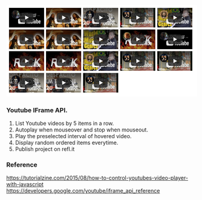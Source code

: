 ![Youtube video list](portfolio.png)

### Youtube IFrame API.
1. List Youtube videos by 5 items in a row.
2. Autoplay when mouseover and stop when mouseout.
3. Play the preselected interval of hovered video.
4. Display random ordered items everytime.
5. Publish project on refl.it

### Reference
https://tutorialzine.com/2015/08/how-to-control-youtubes-video-player-with-javascript<br>
https://developers.google.com/youtube/iframe_api_reference<br>
